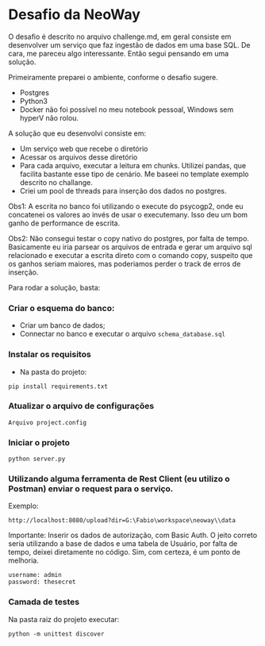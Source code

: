 # Desafio da NeoWay

O desafio é descrito no arquivo challenge.md, em geral consiste em desenvolver um serviço que faz ingestão de dados em uma base SQL.
De cara, me pareceu algo interessante. Então segui pensando em uma solução.

Primeiramente preparei o ambiente, conforme o desafio sugere.
- Postgres
- Python3
- Docker não foi possível no meu notebook pessoal, Windows sem hyperV não rolou.

A solução que eu desenvolvi consiste em:
- Um serviço web que recebe o diretório
- Acessar os arquivos desse diretório
- Para cada arquivo, executar a leitura em chunks. Utilizei pandas, que facilita bastante esse tipo de cenário. Me baseei no template exemplo descrito no challange.
- Criei um pool de threads para inserção dos dados no postgres. 

Obs1: A escrita no banco foi utilizando o execute do psycogp2, onde eu concatenei os valores ao invés de usar o executemany. Isso deu um bom ganho de performance de escrita.

Obs2: Não consegui testar o copy nativo do postgres, por falta de tempo. Basicamente eu iria parsear os arquivos de entrada e gerar um arquivo sql relacionado e executar a escrita direto com o comando copy, suspeito que os ganhos seriam maiores, mas poderiamos perder o track de erros de inserção.

Para rodar a solução, basta:

### Criar o esquema do banco:
 - Criar um banco de dados;
 - Connectar no banco e executar o arquivo `schema_database.sql`

### Instalar os requisitos
- Na pasta do projeto:
```
pip install requirements.txt
```

### Atualizar o arquivo de configurações
```
Arquivo project.config
```

### Iniciar o projeto
```
python server.py
```

### Utilizando alguma ferramenta de Rest Client (eu utilizo o Postman) enviar o request para o serviço.
Exemplo:
```
http://localhost:8080/upload?dir=G:\Fabio\workspace\neoway\\data
```
Importante: Inserir os dados de autorização, com Basic Auth. O jeito correto seria utilizando a base de dados e uma tabela de Usuário, por falta de tempo, deixei diretamente no código. Sim, com certeza, é um ponto de melhoria. 
```
username: admin
password: thesecret
```

### Camada de testes
Na pasta raiz do projeto executar:
```
python -m unittest discover
```